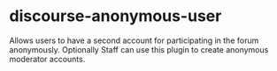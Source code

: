 # discourse-anonymous-user

Allows users to have a second account for participating in the forum anonymously. Optionally Staff can use this plugin to create anonymous moderator accounts.